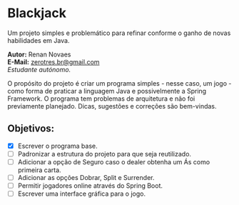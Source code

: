# Blackjack
Um projeto simples e problemático para refinar conforme o ganho de novas habilidades em Java.

**Autor:** Renan Novaes  
**E-Mail:** zerotres.br@gmail.com  
*Estudante autónomo.*

O propósito do projeto é criar um programa simples - nesse caso, um jogo - como forma de praticar a linguagem Java e possivelmente a Spring Framework. O programa tem problemas de arquitetura e não foi previamente planejado.
Dicas, sugestões e correções são bem-vindas.  
  
## Objetivos: ##  
- [X] Escrever o programa base.
- [ ] Padronizar a estrutura do projeto para que seja reutilizado.
- [ ] Adicionar a opção de Seguro caso o dealer obtenha um Ás como primeira carta.
- [ ] Adicionar as opções Dobrar, Split e Surrender.
- [ ] Permitir jogadores online através do Spring Boot.
- [ ] Escrever uma interface gráfica para o jogo.
